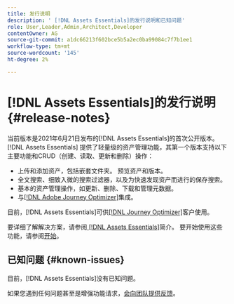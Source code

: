 ```yaml
---
title: 发行说明
description: ' [!DNL Assets Essentials]的发行说明和已知问题'
role: User,Leader,Admin,Architect,Developer
contentOwner: AG
source-git-commit: a1dc66213f602bce5b5a2ec0ba99084c7f7b1ee1
workflow-type: tm+mt
source-wordcount: '145'
ht-degree: 2%

---
```



# [!DNL Assets Essentials]的发行说明 {#release-notes}

当前版本是2021年6月21日发布的[!DNL Assets Essentials]的首次公开版本。 [!DNL Assets Essentials] 提供了轻量级的资产管理功能，其第一个版本支持以下主要功能和CRUD（创建、读取、更新和删除）操作：

* 上传和添加资产，包括嵌套文件夹。 预览资产和版本。
* 全文搜索、细致入微的搜索过滤器，以及为快速发现资产而进行的保存搜索。
* 基本的资产管理操作，如更新、删除、下载和管理元数据。
* 与[[!DNL Adobe Journey Optimizer]](https://experienceleague.adobe.com/docs/journey-optimizer/using/create-messages/assets-essentials.html)集成。

目前，[!DNL Assets Essentials]可供[[!DNL Journey Optimizer]](https://experienceleague.adobe.com/docs/journey-optimizer.html)客户使用。

要详细了解解决方案，请参阅[ [!DNL Assets Essentials]](introduction.md)简介。 要开始使用这些功能，请参阅[开始](/help/get-started.md)。

## 已知问题 {#known-issues}

目前，[!DNL Assets Essentials]没有已知问题。

<!--
* Use assets that do not have whitespace in the file names. The replies to comments do not work for such assets.
-->

如果您遇到任何问题甚至是增强功能请求，[会向团队提供反馈](#provide-feedback)。
